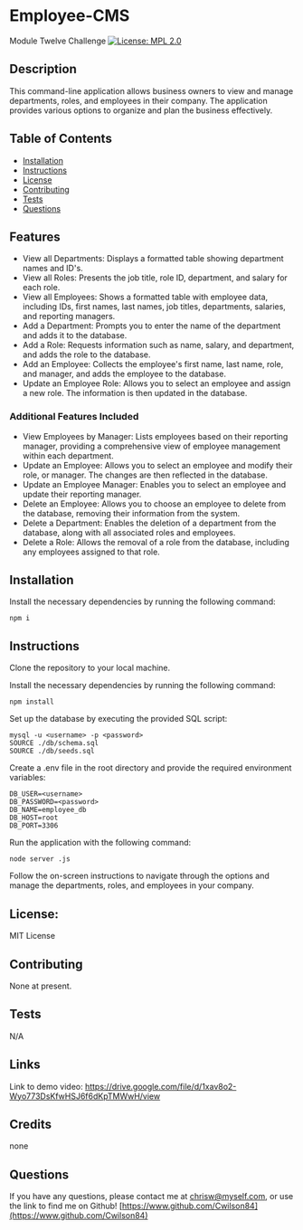 # Employee-CMS
Module Twelve Challenge
[![License: MPL 2.0](https://img.shields.io/badge/License-MPL_2.0-brightgreen.svg)](https://opensource.org/licenses/MPL-2.0)

## Description

This command-line application allows business owners to view and manage departments, roles, and employees in their company. The application provides various options to organize and plan the business effectively.

## Table of Contents

* [Installation](#installation)
* [Instructions](#instructions)
* [License](#license)
* [Contributing](#contributing)
* [Tests](#tests)
* [Questions](#questions)

## Features

- View all Departments: Displays a formatted table showing department names and ID's.
- View all Roles: Presents the job title, role ID, department, and salary for each role.
- View all Employees: Shows a formatted table with employee data, including IDs, first names, last names, job titles, departments, salaries, and reporting managers.
- Add a Department: Prompts you to enter the name of the department and adds it to the database.
- Add a Role: Requests information such as name, salary, and department, and adds the role to the database.
- Add an Employee: Collects the employee's first name, last name, role, and manager, and adds the employee to the database.
- Update an Employee Role: Allows you to select an employee and assign a new role. The information is then updated in the database.

### Additional Features Included

- View Employees by Manager: Lists employees based on their reporting manager, providing a comprehensive view of employee management within each department.
- Update an Employee: Allows you to select an employee and modify their role, or manager. The changes are then reflected in the database.
- Update an Employee Manager: Enables you to select an employee and update their reporting manager.
- Delete an Employee: Allows you to choose an employee to delete from the database, removing their information from the system.
- Delete a Department: Enables the deletion of a department from the database, along with all associated roles and employees.
- Delete a Role: Allows the removal of a role from the database, including any employees assigned to that role.

## Installation

Install the necessary dependencies by running the following command:

```
npm i
```

## Instructions

Clone the repository to your local machine.

Install the necessary dependencies by running the following command:

```
npm install
```

Set up the database by executing the provided SQL script:

```
mysql -u <username> -p <password>
SOURCE ./db/schema.sql
SOURCE ./db/seeds.sql
```

Create a .env file in the root directory and provide the required environment variables:

```
DB_USER=<username>
DB_PASSWORD=<password>
DB_NAME=employee_db
DB_HOST=root
DB_PORT=3306
```

Run the application with the following command:

```
node server .js
```

Follow the on-screen instructions to navigate through the options and manage the departments, roles, and employees in your company.

## License:

MIT License

## Contributing

None at present.

## Tests

N/A

## Links

Link to demo video: https://drive.google.com/file/d/1xav8o2-Wyo773DsKfwHSJ6f6dKpTMWwH/view

## Credits

none

## Questions

If you have any questions, please contact me at chrisw@myself.com, or use the link to find me on Github! [https://www.github.com/Cwilson84](https://www.github.com/Cwilson84)
